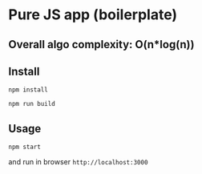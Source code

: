 # Pure JS app (boilerplate)

## Overall algo complexity: O(n*log(n))

Install
---

`npm install`

`npm run build`



Usage
---

`npm start`

and run in browser `http://localhost:3000`
